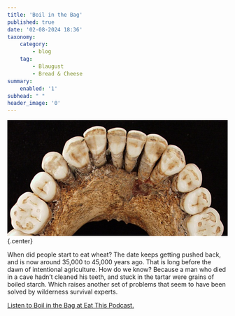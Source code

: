 ```yaml
---
title: 'Boil in the Bag'
published: true
date: '02-08-2024 18:36'
taxonomy:
    category:
        - blog
    tag:
        - Blaugust
        - Bread & Cheese
summary:
    enabled: '1'
subhead: " "
header_image: '0'
---
```


![Arch of lower jaw of Neanderthal fossil](odb-02-image.jpg){.center}

When did people start to eat wheat? The date keeps getting pushed back, and is now around 35,000 to 45,000 years ago. That is long before the dawn of intentional agriculture. How do we know? Because a man who died in a cave hadn’t cleaned his teeth, and stuck in the tartar were grains of boiled starch. Which raises another set of problems that seem to have been solved by wilderness survival experts.

<a href="https://www.eatthispodcast.com/our-daily-bread-02/" rel=canonical>Listen to Boil in the Bag at Eat This Podcast.</a>
